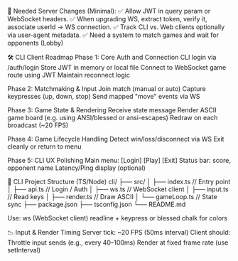 🔄 Needed Server Changes (Minimal):
✅ Allow JWT in query param or WebSocket headers.
✅ When upgrading WS, extract token, verify it, associate userId → WS connection.
✅ Track CLI vs. Web clients optionally via user-agent metadata.
✅ Need a system to match games and wait for opponents (Lobby)

🛠️ CLI Client Roadmap
Phase 1: Core Auth and Connection
CLI login via /auth/login
Store JWT in memory or local file
Connect to WebSocket game route using JWT
Maintain reconnect logic

Phase 2: Matchmaking & Input
Join match (manual or auto)
Capture keypresses (up, down, stop)
Send mapped "move" events via WS

Phase 3: Game State & Rendering
Receive state message
Render ASCII game board (e.g. using ANSI/blessed or ansi-escapes)
Redraw on each broadcast (~20 FPS)

Phase 4: Game Lifecycle Handling
Detect win/loss/disconnect via WS
Exit cleanly or return to menu

Phase 5: CLI UX Polishing
Main menu: [Login] [Play] [Exit]
Status bar: score, opponent name
Latency/Ping display (optional)

📁 CLI Project Structure (TS/Node)
cli/
├── src/
│ ├── index.ts // Entry point
│ ├── api.ts // Login / Auth
│ ├── ws.ts // WebSocket client
│ ├── input.ts // Read keys
│ ├── render.ts // Draw ASCII
│ └── gameLoop.ts // State sync
├── package.json
├── tsconfig.json
└── README.md

Use:
ws (WebSocket client)
readline + keypress or blessed
chalk for colors

📉 Input & Render Timing
Server tick: ~20 FPS (50ms interval)
Client should:
Throttle input sends (e.g., every 40–100ms)
Render at fixed frame rate (use setInterval)
